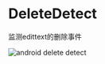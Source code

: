 # DeleteDetect

监测edittext的删除事件

![android delete detect](https://github.com/cashow/AndroidTricks/blob/master/DeleteDetect/demo.gif)
